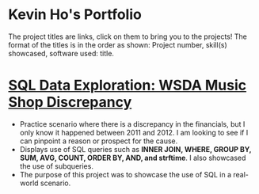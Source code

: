# Kevin Ho's Portfolio  

The project titles are links, click on them to bring you to the projects! The format of the titles is in the order as shown: Project number, skill(s) showcased, software used: title.

# [SQL Data Exploration: WSDA Music Shop Discrepancy](https://github.com/1kevinvh/SQL-Data-Exploration.git)  

- Practice scenario where there is a discrepancy in the financials, but I only know it happened between 2011 and 2012. I am looking to see if I can pinpoint a reason or prospect for the cause.  
- Displays use of SQL queries such as **INNER JOIN, WHERE, GROUP BY, SUM, AVG, COUNT, ORDER BY, AND, and strftime**. I also showcased the use of subqueries.  
- The purpose of this project was to showcase the use of SQL in a real-world scenario.  
